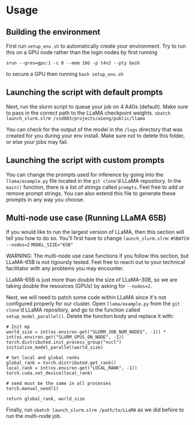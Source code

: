 # Usage
## Building the environment
First run `setup_env.sh` to automatically create your environment. Try to run this on a GPU node rather than the login nodes by first running
```
srun --gres=gpu:1 -c 8 --mem 16G -p t4v2 --pty bash
```
to secure a GPU then running `bash setup_env.sh`

## Launching the script with default prompts
Next, run the slurm script to queue your job on 4 A40s (default). Make sure to
pass in the correct path to the LLaMA checkpoint weights.
`sbatch launch_slurm.slrm /ssd003/projects/aieng/public/llama`

You can check for the output of the model in the `/logs` directory that was
created for you during your env install. Make sure not to delete this folder, or else your jobs may fail.

## Launching the script with custom prompts
You can change the prompts used for inference by going into the
`llama/example.py` file located in the `git clone`'d LLaMA repository. In the
`main()` function, there is a list of strings called `prompts`. Feel free to
add or remove prompt strings. You can also extend this file to generate these
prompts in any way you choose.

## Multi-node use case (Running LLaMA 65B)
If you would like to run the largest version of LLaMA, then this section will
tell you how to do so. You'll first have to change `launch_slurm.slrm`:
`#SBATCH --nodes=2`
`MODEL_SIZE="65B"`

WARNING: The multi-node use case functions if you follow this section, but
LLaMA-65B is not rigoursly tested. Feel free to reach out to your technical
facilitator with any problems you may encounter.

LLaMA-65B is just more than double the size of LLaMA-30B, so we are taking
double the resources (GPUs) by asking for `--nodes=2`.

Next, we will need to patch some code within LLaMA since it's not configured
properly for our cluster. Open `llama/example.py` from the `git clone`'d LLaMA
repository, and go to the function called `setup_model_parallel()`. Delete the
function body and replace it with:
```
# Init mp
world_size = int(os.environ.get("SLURM_JOB_NUM_NODES", -1)) * int(os.environ.get("SLURM_GPUS_ON_NODE", -1))
torch.distributed.init_process_group("nccl")
initialize_model_parallel(world_size)

# Set local and global ranks
global_rank = torch.distributed.get_rank()
local_rank = int(os.environ.get("LOCAL_RANK", -1))
torch.cuda.set_device(local_rank)

# seed must be the same in all processes
torch.manual_seed(1)

return global_rank, world_size
```
Finally, run `sbatch launch_slurm.slrm /path/to/LLaMA` as we did before to run
the multi-node job.
